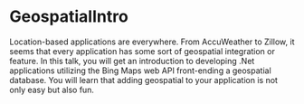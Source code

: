 GeospatialIntro
===============

Location-based applications are everywhere.  From AccuWeather to Zillow, it seems that every application has some sort of geospatial integration or feature.  In this talk, you will get an introduction to developing .Net applications utilizing the Bing Maps web API front-ending a geospatial database.  You will learn that adding geospatial to your application is not only easy but also fun.